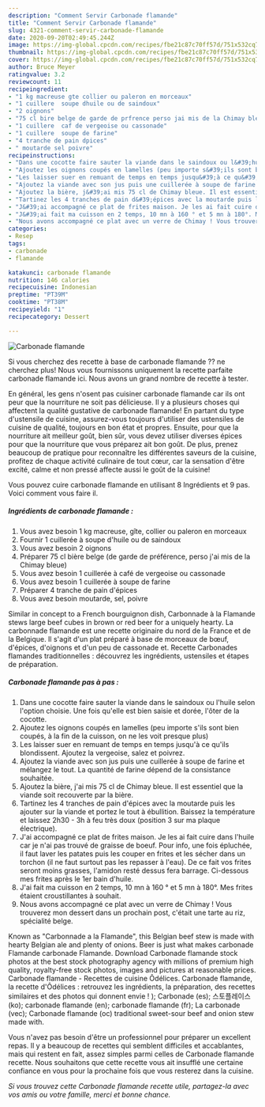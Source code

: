 ```yaml
---
description: "Comment Servir Carbonade flamande"
title: "Comment Servir Carbonade flamande"
slug: 4321-comment-servir-carbonade-flamande
date: 2020-09-20T02:49:45.244Z
image: https://img-global.cpcdn.com/recipes/fbe21c87c70ff57d/751x532cq70/carbonade-flamande-photo-principale-de-la-recette.jpg
thumbnail: https://img-global.cpcdn.com/recipes/fbe21c87c70ff57d/751x532cq70/carbonade-flamande-photo-principale-de-la-recette.jpg
cover: https://img-global.cpcdn.com/recipes/fbe21c87c70ff57d/751x532cq70/carbonade-flamande-photo-principale-de-la-recette.jpg
author: Bruce Meyer
ratingvalue: 3.2
reviewcount: 11
recipeingredient:
- "1 kg macreuse gte collier ou paleron en morceaux"
- "1 cuillere  soupe dhuile ou de saindoux"
- "2 oignons"
- "75 cl bire belge de garde de prfrence perso jai mis de la Chimay bleue"
- "1 cuillere  caf de vergeoise ou cassonade"
- "1 cuillere  soupe de farine"
- "4 tranche de pain dpices"
- " moutarde sel poivre"
recipeinstructions:
- "Dans une cocotte faire sauter la viande dans le saindoux ou l&#39;huile selon l&#39;option choisie. Une fois qu&#39;elle est bien saisie et dorée, l&#39;ôter de la cocotte."
- "Ajoutez les oignons coupés en lamelles (peu importe s&#39;ils sont bien coupés, à la fin de la cuisson, on ne les voit presque plus)"
- "Les laisser suer en remuant de temps en temps jusqu&#39;à ce qu&#39;ils blondissent. Ajoutez la vergeoise, salez et poivrez."
- "Ajoutez la viande avec son jus puis une cuillerée à soupe de farine et mélangez le tout. La quantité de farine dépend de la consistance souhaitée."
- "Ajoutez la bière, j&#39;ai mis 75 cl de Chimay bleue. Il est essentiel que la viande soit recouverte par la bière."
- "Tartinez les 4 tranches de pain d&#39;épices avec la moutarde puis les ajouter sur la viande et portez le tout à ébullition. Baissez la température et laissez 2h30 - 3h à feu très doux (position 3 sur ma plaque électrique)."
- "J&#39;ai accompagné ce plat de frites maison. Je les ai fait cuire dans l&#39;huile car je n&#39;ai pas trouvé de graisse de boeuf. Pour info, une fois épluchée, il faut laver les patates puis les couper en frites et les sécher dans un torchon (il ne faut surtout pas les repasser à l&#39;eau). De ce fait vos frites seront moins grasses, l&#39;amidon resté dessus fera barrage. Ci-dessous mes frites après le 1er bain d&#39;huile."
- "J&#39;ai fait ma cuisson en 2 temps, 10 mn à 160 ° et 5 mn à 180°. Mes frites étaient croustillantes à souhait."
- "Nous avons accompagné ce plat avec un verre de Chimay ! Vous trouverez mon dessert dans un prochain post, c&#39;était une tarte au riz, spécialité belge."
categories:
- Resep
tags:
- carbonade
- flamande

katakunci: carbonade flamande 
nutrition: 146 calories
recipecuisine: Indonesian
preptime: "PT39M"
cooktime: "PT38M"
recipeyield: "1"
recipecategory: Dessert

---
```



![Carbonade flamande](https://img-global.cpcdn.com/recipes/fbe21c87c70ff57d/751x532cq70/carbonade-flamande-photo-principale-de-la-recette.jpg)

Si vous cherchez des recette à base de carbonade flamande ?? ne cherchez plus! Nous vous fournissons uniquement la recette parfaite carbonade flamande ici. Nous avons un grand nombre de recette à tester.

En général, les gens n'osent pas cuisiner carbonade flamande car ils ont peur que la nourriture ne soit pas délicieuse. Il y a plusieurs choses qui affectent la qualité gustative de carbonade flamande! En partant du type d'ustensile de cuisine, assurez-vous toujours d'utiliser des ustensiles de cuisine de qualité, toujours en bon état et propres. Ensuite, pour que la nourriture ait meilleur goût, bien sûr, vous devez utiliser diverses épices pour que la nourriture que vous préparez ait bon goût. De plus, prenez beaucoup de pratique pour reconnaître les différentes saveurs de la cuisine, profitez de chaque activité culinaire de tout cœur, car la sensation d'être excité, calme et non pressé affecte aussi le goût de la cuisine!

<!--inarticleads1-->

Vous pouvez cuire carbonade flamande en utilisant 8 Ingrédients et 9 pas. Voici comment vous faire il.

##### Ingrédients de carbonade flamande :

1. Vous avez besoin 1 kg macreuse, gîte, collier ou paleron en morceaux
1. Fournir 1 cuillerée à soupe d&#39;huile ou de saindoux
1. Vous avez besoin 2 oignons
1. Préparer 75 cl bière belge (de garde de préférence, perso j&#39;ai mis de la Chimay bleue)
1. Vous avez besoin 1 cuillerée à café de vergeoise ou cassonade
1. Vous avez besoin 1 cuillerée à soupe de farine
1. Préparer 4 tranche de pain d&#39;épices
1. Vous avez besoin  moutarde, sel, poivre


Similar in concept to a French bourguignon dish, Carbonnade à la Flamande stews large beef cubes in brown or red beer for a uniquely hearty. La carbonnade flamande est une recette originaire du nord de la France et de la Belgique. Il s&#39;agit d&#39;un plat préparé à base de morceaux de bœuf, d&#39;épices, d&#39;oignons et d&#39;un peu de cassonade et. Recette Carbonades flamandes traditionnelles : découvrez les ingrédients, ustensiles et étapes de préparation. 

<!--inarticleads2-->

##### Carbonade flamande pas à pas :

1. Dans une cocotte faire sauter la viande dans le saindoux ou l&#39;huile selon l&#39;option choisie. Une fois qu&#39;elle est bien saisie et dorée, l&#39;ôter de la cocotte.
1. Ajoutez les oignons coupés en lamelles (peu importe s&#39;ils sont bien coupés, à la fin de la cuisson, on ne les voit presque plus)
1. Les laisser suer en remuant de temps en temps jusqu&#39;à ce qu&#39;ils blondissent. Ajoutez la vergeoise, salez et poivrez.
1. Ajoutez la viande avec son jus puis une cuillerée à soupe de farine et mélangez le tout. La quantité de farine dépend de la consistance souhaitée.
1. Ajoutez la bière, j&#39;ai mis 75 cl de Chimay bleue. Il est essentiel que la viande soit recouverte par la bière.
1. Tartinez les 4 tranches de pain d&#39;épices avec la moutarde puis les ajouter sur la viande et portez le tout à ébullition. Baissez la température et laissez 2h30 - 3h à feu très doux (position 3 sur ma plaque électrique).
1. J&#39;ai accompagné ce plat de frites maison. Je les ai fait cuire dans l&#39;huile car je n&#39;ai pas trouvé de graisse de boeuf. Pour info, une fois épluchée, il faut laver les patates puis les couper en frites et les sécher dans un torchon (il ne faut surtout pas les repasser à l&#39;eau). De ce fait vos frites seront moins grasses, l&#39;amidon resté dessus fera barrage. Ci-dessous mes frites après le 1er bain d&#39;huile.
1. J&#39;ai fait ma cuisson en 2 temps, 10 mn à 160 ° et 5 mn à 180°. Mes frites étaient croustillantes à souhait.
1. Nous avons accompagné ce plat avec un verre de Chimay ! Vous trouverez mon dessert dans un prochain post, c&#39;était une tarte au riz, spécialité belge.


Known as &#34;Carbonnade a la Flamande&#34;, this Belgian beef stew is made with hearty Belgian ale and plenty of onions. Beer is just what makes carbonade Flamande carbonade Flamande. Download Carbonade flamande stock photos at the best stock photography agency with millions of premium high quality, royalty-free stock photos, images and pictures at reasonable prices. Carbonade flamande - Recettes de cuisine Ôdélices. Carbonade flamande, la recette d&#39;Ôdélices : retrouvez les ingrédients, la préparation, des recettes similaires et des photos qui donnent envie ! ); Carbonade (es); 스토플레이스 (ko); carbonade flamande (en); carbonade flamande (fr); La carbonade (vec); Carbonade flamande (oc) traditional sweet-sour beef and onion stew made with. 

<!--inarticleads1-->

<p>
Vous n'avez pas besoin d'être un professionnel pour préparer un excellent repas. Il y a beaucoup de recettes qui semblent difficiles et accablantes, mais qui restent en fait, assez simples parmi celles de Carbonade flamande recette. Nous souhaitons que cette recette vous ait insufflé une certaine confiance en vous pour la prochaine fois que vous resterez dans la cuisine.
</p>

<p>
<i>Si vous trouvez cette Carbonade flamande recette utile, partagez-la avec vos amis ou votre famille, merci et bonne chance.</i>
</p>
